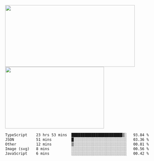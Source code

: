 <a href="https://github.com/anuraghazra/github-readme-stats">
  <img height=200 width=420 align="center" src="https://github-readme-stats.vercel.app/api?username=airRnot1106&hide_title=true&show_icons=true&rank_icon=github" />
</a>
<a href="https://github.com/anuraghazra/convoychat">
  <img height=200 width=320 align="center" src="https://github-readme-stats.vercel.app/api/top-langs/?username=airRnot1106&hide_title=true&layout=compact&hide=html,css" />
</a>

<!--START_SECTION:waka-->

```txt
TypeScript    23 hrs 53 mins  ███████████████████████▒░   93.84 %
JSON          51 mins         █░░░░░░░░░░░░░░░░░░░░░░░░   03.36 %
Other         12 mins         ▒░░░░░░░░░░░░░░░░░░░░░░░░   00.81 %
Image (svg)   8 mins          ░░░░░░░░░░░░░░░░░░░░░░░░░   00.56 %
JavaScript    6 mins          ░░░░░░░░░░░░░░░░░░░░░░░░░   00.42 %
```

<!--END_SECTION:waka-->
